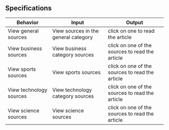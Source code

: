 ## Specifications
| Behavior            | Input                         | Output                        |
| ------------------- | ----------------------------- | ----------------------------- |
| View general sources  | View sources in the general category| click on one to read the article |
| View business sources  | View business category sources | click on one of the sources  to read the article |
| View sports sources  | View sports sources | click on one of the sources to read the article |
| View technology sources  | View technology category sources | click on one of the sources to read the article |
| View science sources  | View science sources | click on one of the sources to read the article |
